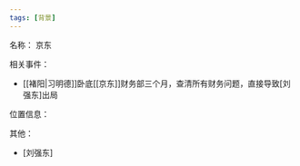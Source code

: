 ```yaml
---
tags: [背景]
---
```


名称：
京东

相关事件：
- [[褚阳|习明德]]卧底[[京东]]财务部三个月，查清所有财务问题，直接导致[刘强东]出局

位置信息：

其他：
- [刘强东]
